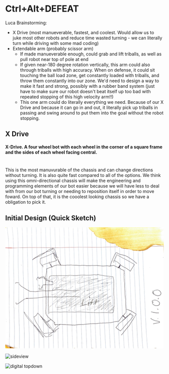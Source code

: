 # Ctrl+Alt+DEFEAT

Luca Brainstorming:
- X Drive (most manueverable, fastest, and coolest. Would allow us to juke most other robots and reduce time wasted turning - we can literally turn while driving with some mad coding)
- Extendable arm (probably scissor arm)
  - If made manueverable enough, could grab and lift triballs, as well as pull robot near top of pole at end
  - If given near-180 degree rotation vertically, this arm could also through triballs with high accuracy. When on defense, it could sit touching the ball load zone, get constantly loaded with triballs, and throw them constantly into our zone. We'd need to design a way to make it fast and strong, possibly with a rubber band system (just have to make sure our robot doesn't beat itself up too bad with repeated stopping of this high velocity arm!!)
  - This one arm could do literally everything we need. Because of our X Drive and because it can go in and out, it literally pick up triballs in passing and swing around to put them into the goal without the robot stopping.

## X Drive
#### X-Drive. A four wheel bot with each wheel in the corner of a square frame and the sides of each wheel facing central. 
# 

This is the most manuvurable of the chassis and can change directions without turning. It is also quite fast compared to all of the options. We think using this omni-directional chassis will make the engineering and programming elements of our bot easier because we will have less to deal with from our bot turning or needing to reposition itself in order to move foward. On top of that, it is the cooolest looking chassis so we have a obligation to pick it. 

## Initial Design (Quick Sketch)
![topdown](https://github.com/Luca-Skyline/Ctrl-Alt-Defeat/blob/main/images/topdown.JPG)

![sideview](https://github.com/Luca-Skyline/Ctrl-Alt-Defeat/assets/89172997/550bcf93-66c5-4dce-9857-a8a38713aa8c)


![digital topdown](https://github.com/Luca-Skyline/Ctrl-Alt-Defeat/assets/89172997/5df6d273-ad81-4f9e-98a4-ca534b5a29e5)


